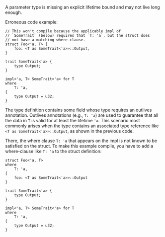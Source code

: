 A parameter type is missing an explicit lifetime bound and may not live long
enough.

Erroneous code example:

```compile_fail,E0309
// This won't compile because the applicable impl of
// `SomeTrait` (below) requires that `T: 'a`, but the struct does
// not have a matching where-clause.
struct Foo<'a, T> {
    foo: <T as SomeTrait<'a>>::Output,
}

trait SomeTrait<'a> {
    type Output;
}

impl<'a, T> SomeTrait<'a> for T
where
    T: 'a,
{
    type Output = u32;
}
```

The type definition contains some field whose type requires an outlives
annotation. Outlives annotations (e.g., `T: 'a`) are used to guarantee that all
the data in `T` is valid for at least the lifetime `'a`. This scenario most
commonly arises when the type contains an associated type reference like
`<T as SomeTrait<'a>>::Output`, as shown in the previous code.

There, the where clause `T: 'a` that appears on the impl is not known to be
satisfied on the struct. To make this example compile, you have to add a
where-clause like `T: 'a` to the struct definition:

```
struct Foo<'a, T>
where
    T: 'a,
{
    foo: <T as SomeTrait<'a>>::Output
}

trait SomeTrait<'a> {
    type Output;
}

impl<'a, T> SomeTrait<'a> for T
where
    T: 'a,
{
    type Output = u32;
}
```
